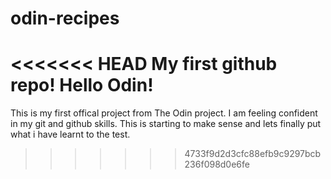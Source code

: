 # odin-recipes
<<<<<<< HEAD
My first github repo!
Hello Odin!
=======
This is my first offical project from The Odin project. I am feeling confident in my git and github skills. 
This is starting to make sense and lets finally put what i have learnt to the test.
>>>>>>> 4733f9d2d3cfc88efb9c9297bcb236f098d0e6fe
